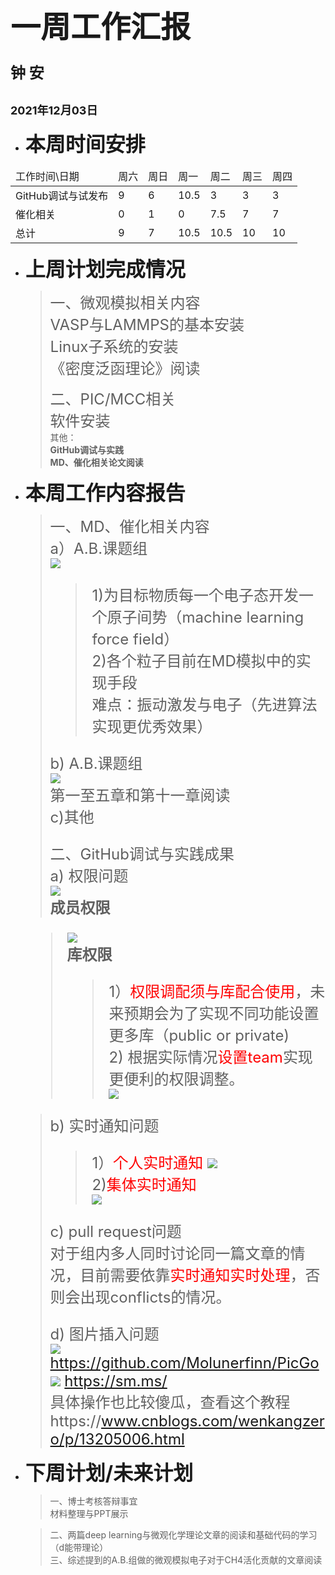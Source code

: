# <font face="微软雅黑" ><font size=7> 一周工作汇报 </font></font> #
### <font size=5> 钟 安 </font> ###
## <font size=4> 2021年12月03日 </font> ##

* <font size=6>__本周时间安排__</font>
<table>
    <thead>
        <tr>
            <td>工作时间\日期</td>
            <td>周六</td>
            <td>周日</td>
            <td>周一</td>
            <td>周二</td>
            <td>周三</td>
            <td>周四</td>
        </tr>
    </thead>
    <tbody>
        <tr>
            <td>GitHub调试与试发布</td>
            <td>9</td>
            <td>6</td>
            <td>10.5</td>
            <td>3</td>
            <td>3</td>
            <td>3</td>
        </tr>
        <tr>
            <td>催化相关</td>
            <td>0</td>
            <td>1</td>
            <td>0</td>
            <td>7.5</td>
            <td>7</td>
            <td>7</td>
        </tr>
        <tr>
            <td>总计</td>
            <td>9</td>
            <td>7</td>
            <td>10.5</td>
            <td>10.5</td>
            <td>10</td>
            <td>10</td>
        </tr>
    </tbody>
</table>


* <font size=6>__上周计划完成情况__</font>
    ><font size=5> 一、微观模拟相关内容  
    > VASP与LAMMPS的基本安装   
    > Linux子系统的安装  
    > 《密度泛函理论》阅读  
    > 
    > 二、PIC/MCC相关    
    > 软件安装</font>  
    > 其他：  
    > __GitHub调试与实践     
    > MD、催化相关论文阅读__


* <font size=6>__本周工作内容报告__</font>  
    ><font size=5> 一、MD、催化相关内容  
    >a）A.B.课题组  
    > ![](https://i.loli.net/2021/12/03/qdMS2pZ9IoCj4te.png)  
    > >1)为目标物质每一个电子态开发一个原子间势（machine learning force field）  
    > >2)各个粒子目前在MD模拟中的实现手段  
    > >  难点：振动激发与电子（先进算法实现更优秀效果）  
    >   
    >b) A.B.课题组  
    > ![](https://i.loli.net/2021/12/03/tZNl3gPKBIQmpfz.png)  
    > 第一至五章和第十一章阅读  
    >c)其他 
    >   
    > 二、GitHub调试与实践成果  
    > a) 权限问题  
    > ![](https://i.loli.net/2021/12/03/186gyKRD4v7JiMj.png)  
    > __成员权限__  
  
    > ![](https://i.loli.net/2021/12/03/LejBvVmgq4aHNQE.png)  
    > __库权限__  
    > > 1）<font color=Red>权限调配须与库配合使用</font>，未来预期会为了实现不同功能设置更多库（public or private)  
        2) 根据实际情况<font color=Red>设置team</font>实现更便利的权限调整。  
       ![](https://i.loli.net/2021/12/03/Xex3CkDqBidUKoz.png)
       
    >b) 实时通知问题 
    >  
    > > 1）<font color=Red>个人实时通知</font>
       ![](https://i.loli.net/2021/12/03/VENK4zCTPH1fQun.png)     
       2)<font color=Red>集体实时通知</font>  
       ![](https://i.loli.net/2021/12/03/fPkXM9KWRG2en4a.png)
    >  
    >c) pull request问题    
    > 对于组内多人同时讨论同一篇文章的情况，目前需要依靠<font color=Red>实时通知实时处理</font>，否则会出现conflicts的情况。  
    > 
    >d) 图片插入问题    
    >![](https://i.loli.net/2021/12/03/EHi6ZNzcjFJR7gD.png)  
    > https://github.com/Molunerfinn/PicGo
    >![](https://i.loli.net/2021/12/03/1lU7JWhkFum5jDv.png)
    > https://sm.ms/  
    > 具体操作也比较傻瓜，查看这个教程https://www.cnblogs.com/wenkangzero/p/13205006.html</font>  


* <font size=6>__下周计划/未来计划__</font>  
    > 一、博士考核答辩事宜    
    > 材料整理与PPT展示  

    > 二、两篇deep learning与微观化学理论文章的阅读和基础代码的学习（d能带理论）  
    > 三、综述提到的A.B.组做的微观模拟电子对于CH4活化贡献的文章阅读  

